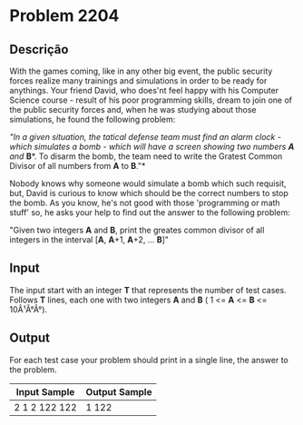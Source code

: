 # Problem 2204

Descrição
----------

With the games coming, like in any other big event, the public security forces realize many trainings and simulations in order to be ready for anythings. Your friend David, who does'nt feel happy with his Computer Science course - result of his poor programming skills, dream to join one of the public security forces and, when he was studying about those simulations, he found the following problem:

*"In a given situation, the tatical defense team must find an alarm clock - which simulates a bomb - which will have a screen showing two numbers **A** and* **B***. To disarm the bomb, the team need to write the Gratest Common Divisor of all numbers from **A** to **B**."*

Nobody knows why someone would simulate a bomb which such requisit, but, David is curious to know which should be the correct numbers to stop the bomb. As you know, he's not good with those 'programming or math stuff' so, he asks your help to find out the answer to the following problem:

"Given two integers **A** and **B**, print the greates common divisor of all integers in the interval [**A**, **A**+1, **A**+2, ... **B**]"

Input
-----

The input start with an integer **T** that represents the number of test cases. Follows **T** lines, each one with two integers **A** and **B** ( 1 <= **A** <= **B** <= 10Â¹Â°Â°).

Output
------

For each test case your problem should print in a single line, the answer to the problem.


| Input Sample | Output Sample |
| --- | --- |
| 2  1 2 122 122 | 1 122 |

